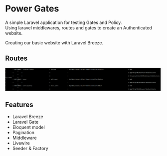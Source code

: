 # Power Gates

A simple Laravel application for testing Gates and Policy.<br />
Using laravel middlewares, routes and gates to create an Authenticated website.

Creating our basic website with Laravel Breeze.

## Routes
<img src="./route.png" width="700" />

## Features
- Laravel Breeze
- Laravel Gate 
- Eloquent model
- Pagination
- Middleware
- Livewire
- Seeder & Factory